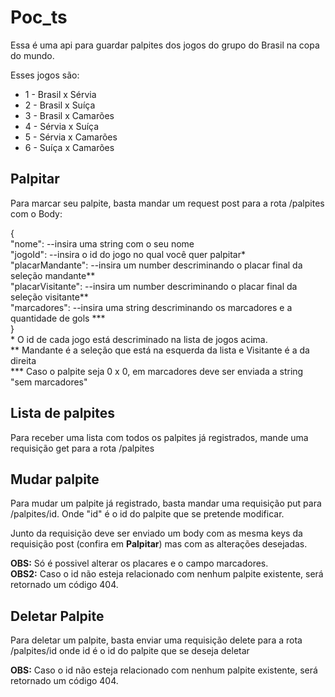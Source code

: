 # Poc_ts

Essa é uma api para guardar palpites dos jogos do grupo do Brasil na copa do mundo.

Esses jogos são:
<ul>
  <li> 1 - Brasil x Sérvia </li>
  <li> 2 - Brasil x Suíça </li>
  <li> 3 - Brasil x Camarões </li>
  <li> 4 - Sérvia x Suíça </li>
  <li> 5 - Sérvia x Camarões </li>
  <li> 6 - Suíça x Camarões </li>
</ul>

## Palpitar

Para marcar seu palpite, basta mandar um request post para a rota /palpites com o Body:

<p>
  { <br>
    "nome": --insira uma string com o seu nome <br>
    "jogoId": --insira o id do jogo no qual você quer palpitar* <br>
    "placarMandante": --insira um number descriminando o placar final da seleção mandante** <br>
    "placarVisitante": --insira um number descriminando o placar final da seleção visitante** <br>
    "marcadores": --insira uma string descriminando os marcadores e a quantidade de gols *** <br>
  } <br>
  * O id de cada jogo está descriminado na lista de jogos acima. <br>
  ** Mandante é a seleção que está na esquerda da lista e Visitante é a da direita <br>
  *** Caso o palpite seja 0 x 0, em marcadores deve ser enviada a string "sem marcadores" 
</p>

## Lista de palpites

Para receber uma lista com todos os palpites já registrados, mande uma requisição get para a rota /palpites


## Mudar palpite

<p>Para mudar um palpite já registrado, basta mandar uma requisição put para /palpites/id. Onde "id" é o id do palpite que se pretende modificar.<br>

Junto da requisição deve ser enviado um body com as mesma keys da requisição post (confira em <b>Palpitar</b>) mas com as alterações desejadas.<br>

<b>OBS:</b> Só é possivel alterar os placares e o campo marcadores. <br>
<b>OBS2:</b> Caso o id não esteja relacionado com nenhum palpite existente, será retornado um código 404. 

</p>

## Deletar Palpite

<p>Para deletar um palpite, basta enviar uma requisição delete para a rota /palpites/id onde id é o id do palpite que se deseja deletar<br>

<b>OBS:</b> Caso o id não esteja relacionado com nenhum palpite existente, será retornado um código 404. 
</p>




  

